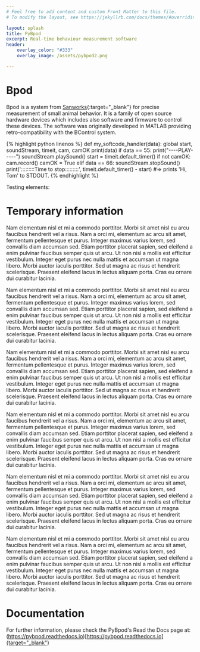 ```yaml
---
# Feel free to add content and custom Front Matter to this file.
# To modify the layout, see https://jekyllrb.com/docs/themes/#overriding-theme-defaults

layout: splash
title: PyBpod
excerpt: Real-time behaviour measurement software
header:
    overlay_color: "#333"
    overlay_image: /assets/pybpod2.png

---
```


# Bpod #
Bpod is a system from [Sanworks](https://sanworks.io){:target="_blank"} for precise measurement of small animal behavior. It is a family of open source hardware devices which includes also software and firmware to control these devices. The software was originally developed in MATLAB providing retro-compatibility with the BControl system.

{% highlight python linenos %}
def my_softcode_handler(data):
    global start, soundStream, timeit, cam, camOK
    print(data)
    if data == 55:
        print("----PLAY-----")
        soundStream.playSound()
        start = timeit.default_timer()
        if not camOK:
            cam.record()
            camOK = True
    elif data == 66:
        soundStream.stopSound()
        print(':::::::::Time to stop:::::::::', timeit.default_timer() - start)
#=> prints 'Hi, Tom' to STDOUT.
{% endhighlight %}


Testing elements:

# Temporary information #
Nam elementum nisl et mi a commodo porttitor. Morbi sit amet nisl eu arcu faucibus hendrerit vel a risus. Nam a orci mi, elementum ac arcu sit amet, fermentum pellentesque et purus. Integer maximus varius lorem, sed convallis diam accumsan sed. Etiam porttitor placerat sapien, sed eleifend a enim pulvinar faucibus semper quis ut arcu. Ut non nisl a mollis est efficitur vestibulum. Integer eget purus nec nulla mattis et accumsan ut magna libero. Morbi auctor iaculis porttitor. Sed ut magna ac risus et hendrerit scelerisque. Praesent eleifend lacus in lectus aliquam porta. Cras eu ornare dui curabitur lacinia.

Nam elementum nisl et mi a commodo porttitor. Morbi sit amet nisl eu arcu faucibus hendrerit vel a risus. Nam a orci mi, elementum ac arcu sit amet, fermentum pellentesque et purus. Integer maximus varius lorem, sed convallis diam accumsan sed. Etiam porttitor placerat sapien, sed eleifend a enim pulvinar faucibus semper quis ut arcu. Ut non nisl a mollis est efficitur vestibulum. Integer eget purus nec nulla mattis et accumsan ut magna libero. Morbi auctor iaculis porttitor. Sed ut magna ac risus et hendrerit scelerisque. Praesent eleifend lacus in lectus aliquam porta. Cras eu ornare dui curabitur lacinia.

Nam elementum nisl et mi a commodo porttitor. Morbi sit amet nisl eu arcu faucibus hendrerit vel a risus. Nam a orci mi, elementum ac arcu sit amet, fermentum pellentesque et purus. Integer maximus varius lorem, sed convallis diam accumsan sed. Etiam porttitor placerat sapien, sed eleifend a enim pulvinar faucibus semper quis ut arcu. Ut non nisl a mollis est efficitur vestibulum. Integer eget purus nec nulla mattis et accumsan ut magna libero. Morbi auctor iaculis porttitor. Sed ut magna ac risus et hendrerit scelerisque. Praesent eleifend lacus in lectus aliquam porta. Cras eu ornare dui curabitur lacinia.

Nam elementum nisl et mi a commodo porttitor. Morbi sit amet nisl eu arcu faucibus hendrerit vel a risus. Nam a orci mi, elementum ac arcu sit amet, fermentum pellentesque et purus. Integer maximus varius lorem, sed convallis diam accumsan sed. Etiam porttitor placerat sapien, sed eleifend a enim pulvinar faucibus semper quis ut arcu. Ut non nisl a mollis est efficitur vestibulum. Integer eget purus nec nulla mattis et accumsan ut magna libero. Morbi auctor iaculis porttitor. Sed ut magna ac risus et hendrerit scelerisque. Praesent eleifend lacus in lectus aliquam porta. Cras eu ornare dui curabitur lacinia.

Nam elementum nisl et mi a commodo porttitor. Morbi sit amet nisl eu arcu faucibus hendrerit vel a risus. Nam a orci mi, elementum ac arcu sit amet, fermentum pellentesque et purus. Integer maximus varius lorem, sed convallis diam accumsan sed. Etiam porttitor placerat sapien, sed eleifend a enim pulvinar faucibus semper quis ut arcu. Ut non nisl a mollis est efficitur vestibulum. Integer eget purus nec nulla mattis et accumsan ut magna libero. Morbi auctor iaculis porttitor. Sed ut magna ac risus et hendrerit scelerisque. Praesent eleifend lacus in lectus aliquam porta. Cras eu ornare dui curabitur lacinia.

Nam elementum nisl et mi a commodo porttitor. Morbi sit amet nisl eu arcu faucibus hendrerit vel a risus. Nam a orci mi, elementum ac arcu sit amet, fermentum pellentesque et purus. Integer maximus varius lorem, sed convallis diam accumsan sed. Etiam porttitor placerat sapien, sed eleifend a enim pulvinar faucibus semper quis ut arcu. Ut non nisl a mollis est efficitur vestibulum. Integer eget purus nec nulla mattis et accumsan ut magna libero. Morbi auctor iaculis porttitor. Sed ut magna ac risus et hendrerit scelerisque. Praesent eleifend lacus in lectus aliquam porta. Cras eu ornare dui curabitur lacinia.


# Documentation #
For further information, please check the PyBpod's Read the Docs page at: (https://pybpod.readthedocs.io)[https://pybpod.readthedocs.io]{target="_blank"}